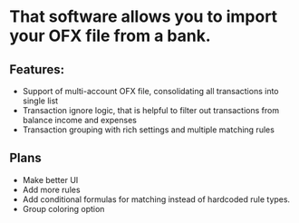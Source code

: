 # That software allows you to import your OFX file from a bank.

## Features: 
- Support of multi-account OFX file, consolidating all transactions into single list
- Transaction ignore logic, that is helpful to filter out transactions from balance income and expenses
- Transaction grouping with rich settings and multiple matching rules

## Plans
- Make better UI
- Add more rules
- Add conditional formulas for matching instead of hardcoded rule types.
- Group coloring option
